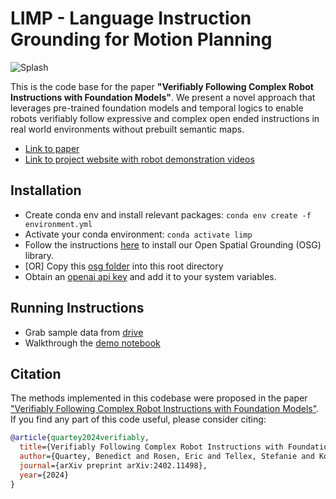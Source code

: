 # LIMP - Language Instruction Grounding for Motion Planning
![Splash](assets/images/splash.gif?raw=true)

This is the code base for the paper **"Verifiably Following Complex Robot Instructions with Foundation Models"**. We present a novel approach that leverages pre-trained foundation models and temporal logics to enable robots verifiably follow expressive and complex open ended instructions in real world environments without prebuilt semantic maps.

* [Link to paper](https://arxiv.org/abs/2402.11498)
* [Link to project website with robot demonstration videos](https://robotlimp.github.io/) 

## Installation
* Create conda env and install relevant packages: ```conda env create -f environment.yml```
* Activate your conda environment: ```conda activate limp```
* Follow the instructions [here](https://github.com/benedictquartey/open-spatial-grounding) to install our Open Spatial Grounding (OSG) library.
* [OR] Copy this [osg folder](https://github.com/benedictquartey/open-spatial-grounding/tree/main/osg) into this root directory
* Obtain an [openai api key](https://platform.openai.com/api-keys) and add it to your system variables.

## Running Instructions
* Grab sample data from [drive](https://)
* Walkthrough the [demo notebook](demo_notebook.ipynb)

## Citation

The methods implemented in this codebase were proposed in the paper ["Verifiably Following Complex Robot Instructions with Foundation Models"](https://arxiv.org/pdf/2402.11498). If you find any part of this code useful, please consider citing:

```bibtex
@article{quartey2024verifiably,
  title={Verifiably Following Complex Robot Instructions with Foundation Models},
  author={Quartey, Benedict and Rosen, Eric and Tellex, Stefanie and Konidaris, George},
  journal={arXiv preprint arXiv:2402.11498},
  year={2024}
}
```